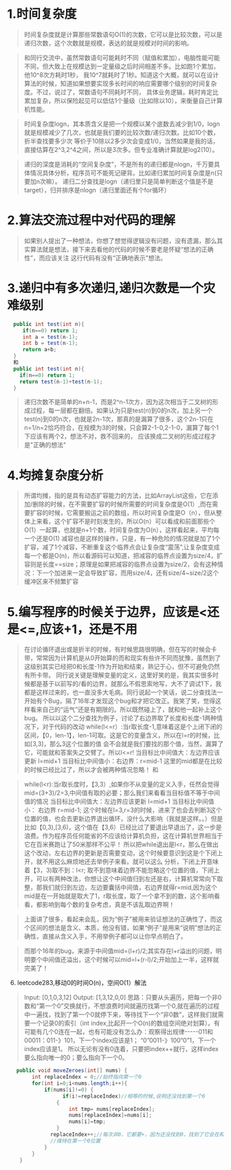 
# 1.时间复杂度
> 时间复杂度就是计算那些常数语句O(1)的次数，它可以是比较次数，可以是递归次数，这个次数就是规模，表达的就是规模对时间的影响。

> 和同行交流中，虽然常数语句可能耗时不同（赋值和累加），电脑性能可能不同，但大致上在规模达到一定量级之后时间相差不多。比如跑1个累加，他10^8次方耗时1秒，
我10^7就耗时了1秒。知道这个大概，就可以在设计算法的时候，知道如果想要实现多长时间的响应需要哪个级别的时间复杂度。不过，说过了，常数语句不同耗时不同，
具体业务逻辑，耗时肯定比累加复杂，所以保险起见可以低估1个量级（比如除以10），来衡量自己计算机性能。

> 时间复杂度logn，其本质含义是把一个规模以某个底数去减少到1/0，logn就是规模减少了几次，也就是我们要的比较次数/递归次数。比如10个数，折半查找要多少次
等价于10除以2多少次会变成1/0，当然如果是我的话，直接估算在2^3,2^4之间，所以是3次多。但专业准确计算就是log2(10）。

> 递归的深度是消耗的“空间复杂度”，不是所有的递归都是nlogn，千万要具体情况具体分析，程序员可不能死记硬背。比如递归累加时间复杂度是n(只要加n次嘛）。
递归二分查找是logn（递归里只是简单判断这个值是不是target），归并排序是nlogn（递归里面还有个for循环）

# 2.算法交流过程中对代码的理解
> 如果别人提出了一种想法，你想了想觉得逻辑没有问题，没有遗漏，那么其实算法就是想法，接下来去看他的代码的时候不要老是怀疑“想法的正确性”，而应该关注
这行代码有没有“正确地表示”想法。

# 3.递归中有多次递归,递归次数是一个灾难级别
```java
  public int test(int n){
     if(n==0) return 1;
     int a = test(n-1);
     int b = test(n-1);
     return a+b;
  }
  和
  public int test(int n){
    if(n==0) return 1;
    return test(n-1)+test(n-1);
  }
```
>   递归次数不是简单的n+n-1，而是2^n-1次方，因为这次相当于二叉树的形成过程，每一层都在翻倍。如果认为只是test(n)到0的n次，加上另一个test(n)到0的n次，也就是2n-1次，那真的是漏算了很多，这个2n-1只在n=1/n=2恰巧符合，在规模为3的时候，只会算2-1-0,2-1-0，漏算了每个1下应该有两个2，想法不对，救不回来的，
  应该换成二叉树的形成过程才是"正确的想法"

# 4.均摊复杂度分析
> 所谓均摊，指的是具有动态扩容能力的方法，比如ArrayList这些，它在添加/删除的时候，在不需要扩容的时候所需要的时间复杂度是O(1）,而在需要扩容的时候，它需要搬运之前的数组，所以时间复杂度是O（n），但从整体上来看，这个扩容不是时刻发生的，所以O(n）可以看成和前面那些个O(1）一起算，也就是n+1个数，时间复杂度为O(n），这样看起来，平均每一个还是O(1)
> 减容也是这样的操作，只是，有一种危险的情况就是加了1个扩容，减了1个减容，不断重复这个临界点会让复杂度“震荡”,让复杂度变成每一个都是O(n)，所以看源码可以知道，把减容的临界点设置为size/4，扩容则是长度==size；原理是如果把减容的临界点设置为size/2，会有这种情况：下一个加进来一定会导致扩容，而用size/4，还有size/4~size/2这个缓冲区来不频繁扩容

# 5.编写程序的时候关于边界，应该是<还是<=,应该+1，还是不用
> 在讨论循环退出或是折半的时候，有时候思路很明确，但在写的时候会卡带，常常因为计算机是从0开始算的而和现实有些许不同而犹豫，虽然到了这级别其实已经把0和长度-1作为开始和结束，熟记于心，但不可避免仍然有所卡带。
> 同行说关键是理解变量的定义，这里好笑的是，我其实很多时候都是基于以前写的/看的边界，就那么不假思索地写，大不了调试1下，我都是这样过来的，也一直没多大毛病。同行说起一个笑话，说二分查找法一开始有个Bug，隔了16年才发现这个bug和才把它改正。我笑了笑，觉得这样看来自己的“运气”还是有期限的。所以既然碰上了，就和他一起补上这个bug。
> 所以以这个二分查找为例子，讨论了右边界取了长度和长度-1两种情况下，对于代码的改动
  while(l<=r）:当r取长度-1,意味着这是个上闭下闭的区间，【0，len-1】，len-1可取。这是它的变量含义，所以在l=r的时候，比如[3,3]，那么3这个位置的值
  会不会就是我们要找的那个值，当然，漏算了它，可能就和答案失之交臂了。所以l<=r!
  当目标比中间值大：左边界应该更新 l=mid+1
  当目标比中间值小：右边界：r=mid-1   这里的mid都是在比较的时候已经比过了，所以才会被两种情况忽略！
  和
 
> while(l<r):当r取长度时，【3,3）,如果你不从变量的定义入手，任然会觉得mid=(3+3)/2=3,中间值有取的必要；那么我们来看看当目标值不等于中间值的情况
   当目标比中间值大：左边界应该更新 l=mid+1 
  当目标比中间值小： 右边界 r=mid-1;
  这个时候在l=3,r=3的时候，进来了也会去判断3这个位置的值，也会去更新边界退出循环，没什么大影响（我就是这样。。）但是比如【0,3),[3,6)，这个值在【3,6）已经比过了要退出早退出了，这一步是浪费。作为程序员任何能省的不应该给计算机负担，这在计算机世界相当于它在百米赛跑让了50米那样不公平！
  所以把while退出是l<r，那么在做出这个改动，左右边界的更新是否需要变动，这个时候要意识到这是个下闭上开，就不用这么麻烦地还去举例子来看。就可以这么
  分析，下闭上开意味着【3，3)取不到：l<r; 取不到意味着边界不能忽略这个位置的值，下闭上开，可以有两种改法，你想让这个中间值归到左还是右，计算机常常向下取整，那我们就归到左边，左边要囊括中间值，右边界就得r=mid,因为这个mid是在一开始就是取大了1，r取长度，取了一个拿不到的数，这个影响看看，都影响到每个数的复杂考虑，真是不该乱取边界啊！

> 上面讲了很多，看起来会乱，因为“例子”被用来验证想法的正确性了，而这个区间的想法是含义、本质，他没有错，如果“例子”是用来“说明”想法的正确性，直接从含义入手，不用举例子都可以让你早点明白了。

> 而那个16年的bug，来源于中间值mid=(l+r)/2;其实存在l+r溢出的问题，明明要个中间值还溢出，这个时候可以mid=l+(r-l)/2;开始加上一半，这样就完美了！

6. leetcode283,移动0的时间O(n)，空间O(1）解法
> Input: [0,1,0,3,12]
Output: [1,3,12,0,0]
> 思路：只要从头遍历，把每一个非0数和“第一个0”交换就行，不想浪费时间就遍历找第一个0,就在遍历的过程中一遍找，找到了第一个0就停下来，等待找下一个“非0数”，这样我们就需要一个记录0的索引（int index,比起开一个O(n)的数组空间绝对划算）。有可能有几个0连在一起，也有可能没有怎么办：观察得出规律-----011和00011：011-》101，下一个index应该是1；    “0”0011-》100“0”1，下一个index应该是1。  所以无论有没有0连着，只要把index++就行，这样index要么指向唯一的0；要么指向下一个0。
```java
   public void moveZeroes(int[] nums) {
        int replaceIndex = 0;//始终指向第一个0
        for(int i=0;i<nums.length;i++){
            if(nums[i]!=0) {
                  if(i!=replaceIndex)//相等的时候,说明还没找到第一个0
                {
                    int tmp= nums[replaceIndex];
                    nums[replaceIndex]=nums[i];
                    nums[i]=tmp;
                }
              replaceIndex++;//每次非0，它都要+，因为还没找到0，找到了它会在和非0数交换才加，这意味着这期间可能有几个0连着，但是因为没进这个循环
              //维持在第一个0位置
            }
        }     
    }
```




